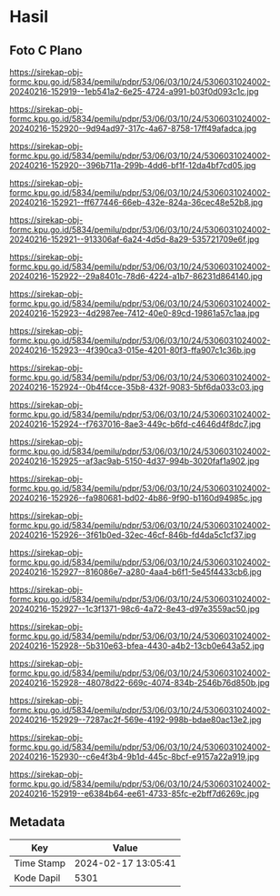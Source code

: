 # Hasil

## Foto C Plano

https://sirekap-obj-formc.kpu.go.id/5834/pemilu/pdpr/53/06/03/10/24/5306031024002-20240216-152919--1eb541a2-6e25-4724-a991-b03f0d093c1c.jpg

https://sirekap-obj-formc.kpu.go.id/5834/pemilu/pdpr/53/06/03/10/24/5306031024002-20240216-152920--9d94ad97-317c-4a67-8758-17ff49afadca.jpg

https://sirekap-obj-formc.kpu.go.id/5834/pemilu/pdpr/53/06/03/10/24/5306031024002-20240216-152920--396b711a-299b-4dd6-bf1f-12da4bf7cd05.jpg

https://sirekap-obj-formc.kpu.go.id/5834/pemilu/pdpr/53/06/03/10/24/5306031024002-20240216-152921--ff677446-66eb-432e-824a-36cec48e52b8.jpg

https://sirekap-obj-formc.kpu.go.id/5834/pemilu/pdpr/53/06/03/10/24/5306031024002-20240216-152921--913306af-6a24-4d5d-8a29-535721709e6f.jpg

https://sirekap-obj-formc.kpu.go.id/5834/pemilu/pdpr/53/06/03/10/24/5306031024002-20240216-152922--29a8401c-78d6-4224-a1b7-86231d864140.jpg

https://sirekap-obj-formc.kpu.go.id/5834/pemilu/pdpr/53/06/03/10/24/5306031024002-20240216-152923--4d2987ee-7412-40e0-89cd-19861a57c1aa.jpg

https://sirekap-obj-formc.kpu.go.id/5834/pemilu/pdpr/53/06/03/10/24/5306031024002-20240216-152923--4f390ca3-015e-4201-80f3-ffa907c1c36b.jpg

https://sirekap-obj-formc.kpu.go.id/5834/pemilu/pdpr/53/06/03/10/24/5306031024002-20240216-152924--0b4f4cce-35b8-432f-9083-5bf6da033c03.jpg

https://sirekap-obj-formc.kpu.go.id/5834/pemilu/pdpr/53/06/03/10/24/5306031024002-20240216-152924--f7637016-8ae3-449c-b6fd-c4646d4f8dc7.jpg

https://sirekap-obj-formc.kpu.go.id/5834/pemilu/pdpr/53/06/03/10/24/5306031024002-20240216-152925--af3ac9ab-5150-4d37-994b-3020faf1a902.jpg

https://sirekap-obj-formc.kpu.go.id/5834/pemilu/pdpr/53/06/03/10/24/5306031024002-20240216-152926--fa980681-bd02-4b86-9f90-b1160d94985c.jpg

https://sirekap-obj-formc.kpu.go.id/5834/pemilu/pdpr/53/06/03/10/24/5306031024002-20240216-152926--3f61b0ed-32ec-46cf-846b-fd4da5c1cf37.jpg

https://sirekap-obj-formc.kpu.go.id/5834/pemilu/pdpr/53/06/03/10/24/5306031024002-20240216-152927--816086e7-a280-4aa4-b6f1-5e45f4433cb6.jpg

https://sirekap-obj-formc.kpu.go.id/5834/pemilu/pdpr/53/06/03/10/24/5306031024002-20240216-152927--1c3f1371-98c6-4a72-8e43-d97e3559ac50.jpg

https://sirekap-obj-formc.kpu.go.id/5834/pemilu/pdpr/53/06/03/10/24/5306031024002-20240216-152928--5b310e63-bfea-4430-a4b2-13cb0e643a52.jpg

https://sirekap-obj-formc.kpu.go.id/5834/pemilu/pdpr/53/06/03/10/24/5306031024002-20240216-152928--48078d22-669c-4074-834b-2546b76d850b.jpg

https://sirekap-obj-formc.kpu.go.id/5834/pemilu/pdpr/53/06/03/10/24/5306031024002-20240216-152929--7287ac2f-569e-4192-998b-bdae80ac13e2.jpg

https://sirekap-obj-formc.kpu.go.id/5834/pemilu/pdpr/53/06/03/10/24/5306031024002-20240216-152930--c6e4f3b4-9b1d-445c-8bcf-e9157a22a919.jpg

https://sirekap-obj-formc.kpu.go.id/5834/pemilu/pdpr/53/06/03/10/24/5306031024002-20240216-152919--e6384b64-ee61-4733-85fc-e2bff7d6269c.jpg


## Metadata

| Key        | Value               |
| ---------- | ------------------- |
| Time Stamp | 2024-02-17 13:05:41 |
| Kode Dapil | 5301                |



